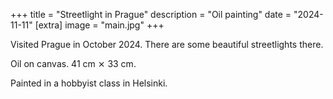 +++
title = "Streetlight in Prague"
description = "Oil painting"
date = "2024-11-11"
[extra]
image = "main.jpg"
+++

Visited Prague in October 2024. There are some beautiful streetlights there.

Oil on canvas. 41 cm ⨯ 33 cm.

Painted in a hobbyist class in Helsinki.
